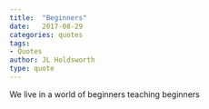 ```yaml
---
title:  "Beginners"
date:   2017-08-29
categories: quotes
tags:
- Quotes
author: JL Holdsworth
type: quote
---
```


We live in a world of beginners teaching beginners